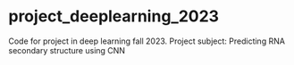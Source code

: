 ﻿# project_deeplearning_2023

Code for project in deep learning fall 2023. 
Project subject: Predicting RNA secondary structure using CNN
